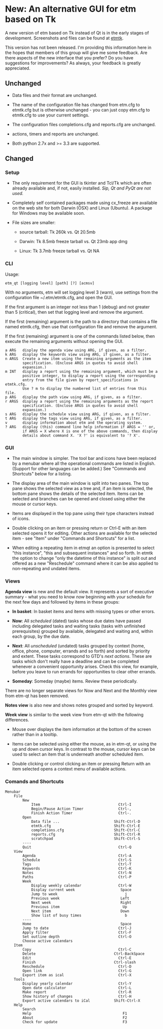 # New: An alternative GUI for etm based on Tk

A new version of etm based on Tk instead of Qt is in the early stages of development. Screenshots and files can be found at [etmtk][].


This version has not been released. I'm providing this information here in the hopes that members of this group will give me some feedback. Are there aspects of the new interface that you prefer? Do you have suggestions for improvements? As always, your feedback is greatly appreciated.

[etmtk]: http://people.duke.edu/~dgraham/etmtk

## Unchanged

- Data files and their format are unchanged.

- The name of the configuration file has changed from etm.cfg to etmtk.cfg but is otherwise unchanged - you can just copy etm.cfg to etmtk.cfg to use your current settings.

- The configuration files completions.cfg and reports.cfg are unchanged.

- actions, timers and reports are unchanged.

- Both python 2.7x and >= 3.3 are supported.

## Changed

### Setup

- The only requirement for the GUI is tkinter and Tcl/Tk which are often already available and, if not, easily installed. *Sip, Qt and PyQt are not used.*

- Completely self contained packages made using cx_freeze are available on the web site for both Darwin (OSX) and Linux (Ubuntu). A package for Windows may be available soon.

- File sizes are smaller:

    - source tarball: Tk 260k vs. Qt 20.5mb

    - Darwin: Tk 8.5mb freeze tarball vs. Qt 23mb app dmg

    - Linux: Tk 3.7mb freeze tarball vs. Qt NA

### CLI

Usage:

    etm_qt [logging level] [path] [?] [acmsv]

With no arguments, etm will set logging level 3 (warn), use settings from
the configuration file ~/.etm/etmtk.cfg, and open the GUI.

If the first argument is an integer not less than 1 (debug) and not greater
than 5 (critical), then set that logging level and remove the argument.

If the first (remaining) argument is the path to a directory that contains
a file named etmtk.cfg, then use that configuration file and remove the
argument.

If the first (remaining) argument is one of the commands listed below, then
execute the remaining arguments without opening the GUI.

    a ARG   display the agenda view using ARG, if given, as a filter.
    k ARG   display the keywords view using ARG, if given, as a filter.
    n ARGS  Create a new item using the remaining arguments as the item
            specification. (Enclose ARGS in quotes to avoid shell
            expansion.)
    m INT   display a report using the remaining argument, which must be a
            positive integer, to display a report using the corresponding
            entry from the file given by report_specifications in etmtk.cfg.
            Use ? m to display the numbered list of entries from this file.
    p ARG   display the path view using ARG, if given, as a filter.
    r ARGS  display a report using the remaining arguments as the report
            specification. (Enclose ARGS in quotes to avoid shell
            expansion.)
    s ARG   display the schedule view using ARG, if given, as a filter.
    t ARG   display the tags view using ARG, if given, as a filter.
    v       display information about etm and the operating system.
    ? ARG   display (this) command line help information if ARGS = '' or,
            if ARGS = X where X is one of the above commands, then display
            details about command X. 'X ?' is equivalent to '? X'.

### GUI

- The main window is simpler. The tool bar and icons have been replaced by a menubar where all the operational commands are listed in English. (Support for other languages can be added.) See "Commands and Shortcuts" below for a listing.

- The display area of the main window is split into two panes. The top pane shows the selected view as a tree and, if an item is selected, the bottom pane shows the details of the selected item. Items can be selected and branches can be opened and closed using either the mouse or cursor keys.

- Items are displayed in the top pane using their type characters instead of icons.

- Double clicking on an item or pressing return or Ctrl-E with an item selected opens it for editing. Other actions are available for the selected item - see "Item" under "Commands and Shortcuts" for a list.

- When editing a repeating item in etmqt an option is presented to select  "this instance", "this and subsequent instances" and so forth. In etmtk the option to change "only the datetime of this instance" is split out and offered as a new "Reschedule" command where it can be also applied to non-repeating and undated items.

### Views

**Agenda view** is new and the default view. It represents a sort of executive summary - what you need to know *now* beginning with your schedule for the next few days and followed by items in these groups:

- **In basket**: In basket items and items with missing types or other errors.

- **Now**: All *scheduled* (dated) tasks whose due dates have passed including delegated tasks and waiting tasks (tasks with unfinished prerequisites) grouped by available, delegated and waiting and, within each group, by the due date.

- **Next**: All *unscheduled* (undated) tasks grouped by context (home, office, phone, computer, errands and so forth) and sorted by priority and extent. These tasks correspond to GTD's *next actions*. These are tasks which don't really have a deadline and can be completed whenever a convenient  opportunity arises.  Check this view, for example, before you leave to run errands for opportunities to clear other errands.

- **Someday**: Someday (maybe) items. Review these periodically.

There are no longer separate views for Now and Next and the Monthly view from etm-qt has been removed.

**Notes view** is also new and shows notes grouped and sorted by keyword.

**Week view** is similar to the week view from etm-qt with the following differences.

- Mouse over displays the item information at the bottom of the screen rather than in a tooltip.

- Items can be selected using either the mouse, as in etm-qt, or using the up and down cursor keys. In contrast to the mouse, cursor keys can be used to select an item that is underneath another scheduled item.

- Double clicking or control clicking an item or pressing Return with an item selected opens a context menu of available actions.

### Comands and Shortcuts

    Menubar
        File
            New
                Item                                    Ctrl-I
                Begin/Pause Action Timer                Ctrl-,
                Finish Action Timer                     Ctrl-.
            Open
                Data file ...                         Shift-Ctrl-D
                etmtk.cfg                             Shift-Ctrl-E
                completions.cfg                       Shift-Ctrl-C
                reports.cfg                           Shift-Ctrl-R
                scratchpad                            Shift-Ctrl-S
            ----
            Quit                                        Ctrl-Q
        View
            Agenda                                      Ctrl-A
            Schedule                                    Ctrl-S
            Tags                                        Ctrl-T
            Keywords                                    Ctrl-K
            Notes                                       Ctrl-N
            Paths                                       Ctrl-P
            Week
                Display weekly calendar                 Ctrl-W
                Display current week                     Space
                Jump to week                               j
                Previous week                            Left
                Next week                                Right
                Previous item                             Up
                Next item                                Down
                Show list of busy times                    b
            ----
            Home                                         Space
            Jump to date                                Ctrl-J
            Apply filter                                Ctrl-F
            Set outline depth                           Ctrl-O
            Choose active calendars
        Item
            Copy                                        Ctrl-C
            Delete                                    Ctrl-BackSpace
            Edit                                        Ctrl-E
            Finish                                    Ctrl-slash
            Reschedule                                  Ctrl-D
            Open link                                   Ctrl-G
            Export item as ical                         Ctrl-X
        Tools
            Display yearly calendar                     Ctrl-Y
            Open date calculator                        Ctrl-L
            Make report                                 Ctrl-R
            Show history of changes                     Ctrl-H
            Export active calendars to iCal           Shift-Ctrl-X
        Help
            Search
            Help                                          F1
            About                                         F2
            Check for update                              F3
